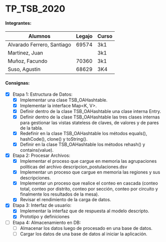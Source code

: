 # TP_TSB_2020

#### Integrantes:
Alumnos | Legajo | Curso
------- | ------ | -----
Alvarado Ferrero, Santiago| 69574 | 3k1
Martinez, Juan |  | 3k1
Muñoz, Facundo| 70360 | 3k1
Suso, Agustin| 68629|3K4

#### Consignas:
 - [x] Etapa 1: Estructura de Datos:
    - [x]  Implementar una clase TSB_OAHashtable.
    - [x]  Implementar la interface Map<K, V>.
    - [x]  Definir dentro de la clase TSB_OAHashtable una clase interna Entry.
    - [x]  Definir dentro de la clase TSB_OAHashtable las tres clases internas para gestionar
           las vistas stateless de claves, de valores y de pares de la tabla.
    - [x]  Redefinir en la clase TSB_OAHashtable los métodos equals(), hashCode(), clone()
           y toString().
    - [x]  Definir en la clase TSB_OAHashtable los métodos rehash() y contains(value).
    
 - [x] Etapa 2: Procesar Archivos:
    - [x] Implementar el proceso que cargue en memoria las agrupaciones políticas del archivo
           descripcion_postulaciones.dsv
    - [x] Implementar un proceso que cargue en memoria las regiones y sus descripciones.
    - [x] Implementar un proceso que realice el conteo en cascada (conteo total, conteo por distrito,
          conteo por sección, conteo por circuito y finalmente los resultados de la mesa).
    - [x] Revisar el rendimiento de la carga de datos.
 - [x] Etapa 3: Interfaz de usuario:
    - [x] Implementar la interfaz que de respuesta al modelo descripto.
    - [x] Prototipo y definiciones
 - [ ] Etapa 4: Almacenamiento en DB:
    - [ ] Almacenar los datos luego de procesado en una base de datos.
    - [ ] Cargar los datos de una base de datos al iniciar la aplicación.
